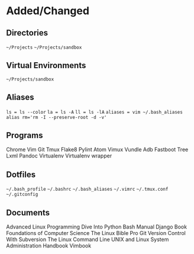 Added/Changed
=============

Directories
-----------

``~/Projects``
``~/Projects/sandbox``

Virtual Environments
--------------------

``~/Projects/sandbox``

Aliases
-------

``ls = ls --color``
``la = ls -A``
``ll = ls -lA``
``aliases = vim ~/.bash_aliases``
``alias rm='rm -I --preserve-root -d -v'``

Programs
--------

Chrome
Vim
Git
Tmux
Flake8
Pylint
Atom
Vimux
Vundle
Adb
Fastboot
Tree
Lxml
Pandoc
Virtualenv
Virtualenv wrapper

Dotfiles
--------

``~/.bash_profile``
``~/.bashrc``
``~/.bash_aliases``
``~/.vimrc``
``~/.tmux.conf``
``~/.gitconfig``

Documents
---------

Advanced Linux Programming
Dive Into Python
Bash Manual
Django Book
Foundations of Computer Science
The Linux Bible
Pro Git
Version Control With Subversion
The Linux Command Line
UNIX and Linux System Administration Handbook
Vimbook
